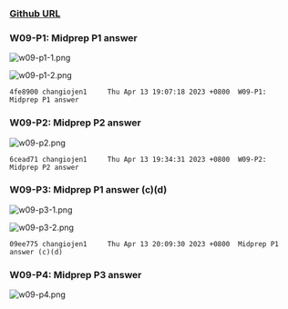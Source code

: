 ### [Github URL](https://github.com/changiojen1/1112-1N-js-demo-208410224.git)

### W09-P1: Midprep P1 answer

![w09-p1-1.png](https://ztflbjygdewbkwpghxwx.supabase.co/storage/v1/object/public/md-img/img/w09-p1-1.png)

![w09-p1-2.png](https://ztflbjygdewbkwpghxwx.supabase.co/storage/v1/object/public/md-img/img/w09-p1-2.png)

```
4fe8900 changiojen1     Thu Apr 13 19:07:18 2023 +0800  W09-P1: Midprep P1 answer
```

### W09-P2: Midprep P2 answer

![w09-p2.png](https://ztflbjygdewbkwpghxwx.supabase.co/storage/v1/object/public/md-img/img/w09-p2.png)

```
6cead71 changiojen1     Thu Apr 13 19:34:31 2023 +0800  W09-P2: Midprep P2 answer

```

### W09-P3: Midprep P1 answer (c)(d)

![w09-p3-1.png](https://ztflbjygdewbkwpghxwx.supabase.co/storage/v1/object/public/md-img/img/w09-p3-1.png)

![w09-p3-2.png](https://ztflbjygdewbkwpghxwx.supabase.co/storage/v1/object/public/md-img/img/w09-p3-2.png)

```
09ee775 changiojen1     Thu Apr 13 20:09:30 2023 +0800  Midprep P1 answer (c)(d)
```

### W09-P4: Midprep P3 answer

![w09-p4.png](https://ztflbjygdewbkwpghxwx.supabase.co/storage/v1/object/public/md-img/img/w09-p4.png)

```


```
